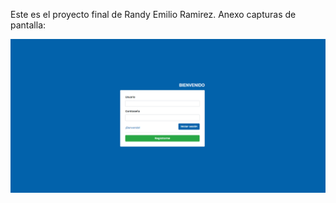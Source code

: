 Este es el proyecto final de Randy Emilio Ramirez. Anexo capturas de pantalla:

![Mis capturas de pantalla](screenshots/sslogin.png)  [](screenshots/ssproveedores.png) [](screenshots/ssregistrar.png)